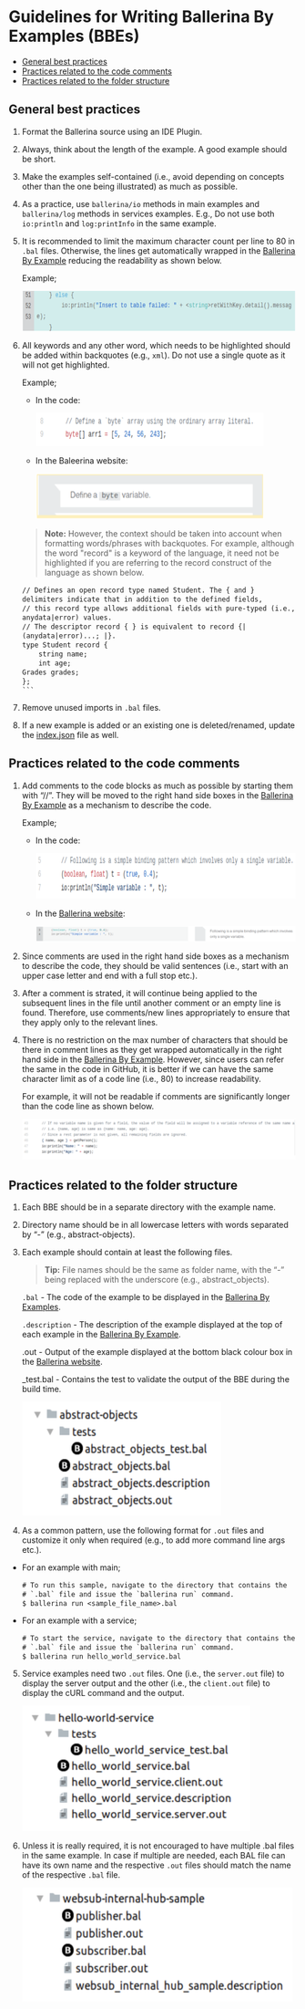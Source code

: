 # Guidelines for Writing Ballerina By Examples (BBEs)

- [General best practices](#general-best-practices)
- [Practices related to the code comments](#practices-related-to-the-code-comments)
- [Practices related to the folder structure](#practices-related-to-the-folder-structure)

## General best practices

1. Format the Ballerina source using an IDE Plugin.

2. Always, think about the length of the example. A good example should be short.

3. Make the examples self-contained (i.e., avoid depending on concepts other than the one being illustrated) as much as possible.

4. As a practice, use `ballerina/io` methods in main examples and `ballerina/log` methods in services examples. E.g., Do not use both `io:println` and `log:printInfo` in the same example.

5. It is recommended to limit the maximum character count per line to 80 in `.bal` files. Otherwise, the lines get automatically wrapped in the [Ballerina By Example](https://ballerina.io/learn/by-example/) reducing the readability as shown below.

    Example;

    <img src="images/line-wrap.png" width="600" height="70" alt="wrapping lines" />

6. All keywords and any other word, which needs to be highlighted should be added within backquotes (e.g., `xml`). Do not use a single quote as it will not get highlighted. 

    Example;

    - In the code:

        <img src="images/backquoted-keywords.png" width="400" height="58" alt="backquoted keywords" />

    - In the Baleerina website:

        <img src="images/keyword-in-bio.png" width="400" height="80" alt="keywords in bio" />

    > **Note:** However, the context should be taken into account when formatting words/phrases with backquotes. For example, although the word "record" is a keyword of the language, it need not be highlighted if you are referring to the record construct of the language as shown below.

    ````
    // Defines an open record type named Student. The { and } delimiters indicate that in addition to the defined fields,
    // this record type allows additional fields with pure-typed (i.e., anydata|error) values.
    // The descriptor record { } is equivalent to record {| (anydata|error)...; |}.
    type Student record {
        string name;
        int age;
    Grades grades;
    };
    ```

7. Remove unused imports in `.bal` files.

8. If a new example is added or an existing one is deleted/renamed, update the [index.json](https://github.com/ballerina-platform/ballerina-lang/blob/master/examples/index.json) file as well.

## Practices related to the code comments

1. Add comments to the code blocks as much as possible by starting them with “//”. They will be moved to the right hand side boxes in the [Ballerina By Example](https://ballerina.io/learn/by-example/) as a mechanism to describe the code.

    Example;

    - In the code:

        <img src="images/code-comments.png" width="600" height="80" alt="adding code comments" />

    - In the [Ballerina website](https://ballerina.io/):

        ![comment boxes](images/comment-boxes.png "comment-boxes")

2. Since comments are used in the right hand side boxes as a mechanism to describe the code, they should be valid sentences (i.e., start with an upper case letter and end with a full stop etc.).

3. After a comment is strated, it will continue being applied to the subsequent lines in the file until another comment or an empty line is found. Therefore, use comments/new lines appropriately to ensure that they apply only to the relevant lines.

4. There is no restriction on the max number of characters that should be there in comment lines as they get wrapped automatically in the right hand side in the [Ballerina By Example](https://ballerina.io/learn/by-example/). However, since users can refer the same in the code in GitHub, it is better if we can have the same character limit as of a code line (i.e., 80) to increase readability.

    For example, it will not be readable if comments are significantly longer than the code line as shown below. 

    ![long comments](images/long-comments.png "long-comments")

## Practices related to the folder structure

1. Each BBE should be in a separate directory with the example name. 

2. Directory name should be in all lowercase letters with words separated by “-” (e.g., abstract-objects).

3. Each example should contain at least the following files. 

    > **Tip:** File names should be the same as folder name, with the “-” being replaced with the underscore (e.g., abstract_objects).

    `.bal` - The code of the example to be displayed in the [Ballerina By Examples](https://ballerina.io/learn/by-example/).

    `.description` - The description of the example displayed at the top of each example in the [Ballerina By Example](https://ballerina.io/learn/by-example/).

    .out - Output of the example displayed at the bottom black colour box in the [Ballerina website](https://ballerina.io/).

    _test.bal - Contains the test to validate the output of the BBE during the build time. 

    <img src="images/bbe-folder-structure.png" width="350" height="200" alt="BBE folder structure" />

4. As a common pattern, use the following format for `.out` files and customize it only when required (e.g., to add more command line args etc.).

- For an example with main;

    ```
    # To run this sample, navigate to the directory that contains the
    # `.bal` file and issue the `ballerina run` command.
    $ ballerina run <sample_file_name>.bal
    ```
- For an example with a service;

    ```
    # To start the service, navigate to the directory that contains the
    # `.bal` file and issue the `ballerina run` command.
    $ ballerina run hello_world_service.bal
    ```


5. Service examples need two `.out` files. One (i.e., the `server.out` file) to display the server output and the other (i.e., the `client.out` file) to display the cURL command and the output.

    <img src="images/service-example-structure.png" width="400" height="220" alt="service example structure" />


6. Unless it is really required, it is not encouraged to have multiple .bal files in the same example. In case if multiple are needed, each BAL file can have its own name and the respective `.out` files should match the name of the respective `.bal` file. 

    <img src="images/multiple-bal-examples.png" width="475" height="200" alt="multiple-bal-examples" />
